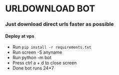 # URLDOWNLOAD BOT

### Just download direct urls faster as possible

#### Deploy at vps 
* Run `pip install -r requirements.txt`
* Run screen -S anyname
* Run python -m bot
* Press ctrl a + d to close screen 
* Done bot runs 24*7
